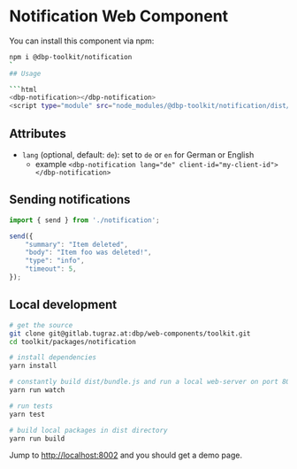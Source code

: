 # Notification Web Component

You can install this component via npm:

```bash
npm i @dbp-toolkit/notification
`
## Usage

```html
<dbp-notification></dbp-notification>
<script type="module" src="node_modules/@dbp-toolkit/notification/dist/dbp-notification.js"></script>
```

## Attributes

- `lang` (optional, default: `de`): set to `de` or `en` for German or English
    - example `<dbp-notification lang="de" client-id="my-client-id"></dbp-notification>`

## Sending notifications 

```javascript
import { send } from './notification';

send({
    "summary": "Item deleted",
    "body": "Item foo was deleted!",
    "type": "info",
    "timeout": 5,
});
``` 

## Local development

```bash
# get the source
git clone git@gitlab.tugraz.at:dbp/web-components/toolkit.git
cd toolkit/packages/notification

# install dependencies
yarn install

# constantly build dist/bundle.js and run a local web-server on port 8002 
yarn run watch

# run tests
yarn test

# build local packages in dist directory
yarn run build
```

Jump to <http://localhost:8002> and you should get a demo page.
